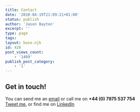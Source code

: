 ```yaml
---
title: Contact
date: '2010-04-19T21:09:21+01:00'
status: publish
author: 'Jason Bayton'
excerpt: ''
type: page
tags: 
layout: base.njk
id: 426
post_views_count:
    - '1469'
publish_post_category:
    - '1'
---
```

Get in touch!
-------------

You can send me an [email](mailto:jason@bayton.org) or call me on **+44 (0) 7975 537 754**  
[Tweet me](https://twitter.com/jasonbayton), or find me on [LinkedIn](https://linkedin.com/in/jasonbayton)